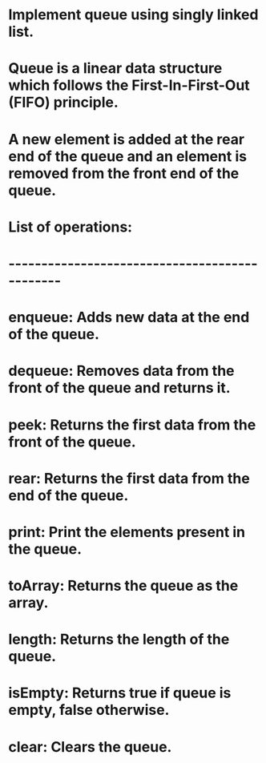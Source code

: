 # Implement queue using singly linked list.
# Queue is a linear data structure which follows the First-In-First-Out (FIFO) principle.  
# A new element is added at the rear end of the queue and an element is removed from the front end of the queue.   

# List of operations:
# ----------------------------------------------
# enqueue: Adds new data at the end of the queue.
# dequeue: Removes data from the front of the queue and returns it.
# peek: Returns the first data from the front of the queue.
# rear: Returns the first data from the end of the queue.
# print: Print the elements present in the queue.
# toArray: Returns the queue as the array.
# length: Returns the length of the queue.
# isEmpty: Returns true if queue is empty, false otherwise.
# clear: Clears the queue.